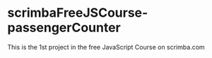 # scrimbaFreeJSCourse-passengerCounter
 This is the 1st project in the free JavaScript Course on scrimba.com

